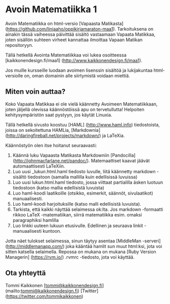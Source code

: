 # Avoin Matematiikka 1

Avoin Matematiikka on html-versio [Vapaasta Matikasta] (https://github.com/linjaaho/oppikirjamaraton-maa1). Tarkoituksena
on ainakin tässä vaiheessa päivittää sisältö vastaamaan Vapaata Matikkaa, joten sisällön suhteen virheet kannattaa ilmoittaa
Vapaan Matikan repositoryyn.

Tällä hetkellä Avointa Matematiikkaa voi lukea osoitteessa [kaikkonendesign.fi/maa1] (http://www.kaikkonendesign.fi/maa1).

Jos muille kursseille luodaan avoimen lisenssin sisältöä ja lukijakuntaa html-versiolle on, oman domainin alle siirtymistä
voidaan miettiä.

## Miten voin auttaa?

Koko Vapaata Matikkaa ei ole vielä käännetty Avoimeen Matematiikkaan, joten jäljellä olevissa käännöstöissä apu on tervetullutta!
Helpoiten kehitysympäristön saat pystyyn, jos käytät Linuxia.

Tällä hetkellä sivusto koostuu [HAML] (http://www.haml.info) tiedostoista, joissa on sekoitettuna HAMLia, [Markdownia] (http://daringfireball.net/projects/markdown/)
ja LaTeXia.

Käännöstyön olen itse hoitanut seuraavasti:

1. Käännä luku Vapaasta Matikasta Markdowniin [Pandocilla] (http://johnmacfarlane.net/pandoc/). Matemaattiset kaavat jäävät automaattisesti LaTeXiin.
2. Luo uusi \_luku*n*.html.haml tiedosto luvulle, liitä käännetty markdown -sisältö tiedostoon (samalla mallilla kuin edellisissä luvuissa)
3. Luo uusi luku*n*.html.haml tiedosto, jossa viittaat partialilla äsken luotuun tiedostoon (katso mallia edellisistä luvuista)
4. Luo haml-koodi laatikoille (otsikko, esimerkit, säännöt, sivulaatikot) manuaalisesti.
5. Luo haml-koodi harjoituksille (katso malli edellisistä luvuista).
6. Tarkista, että kaikki näyttää selaimessa ok:lta. Jos markdown -formaatti rikkoo LaTeX -matematiikan, siirrä matematiikka esim. omaksi paragraphiksi hamlilla
7. Luo linkki uuteen lukuun etusivulle. Edellinen ja seuraava linkit -manuaalisesti kuntoon.

Jotta näet tulokset selaimessa, sinun täytyy asentaa [MiddleMan -serveri] (http://middlemanapp.com/) joka kääntää
hamlit sun muut html:ksi, jota voi sitten katsella selaimella. Repossa on mukana on mukana [Ruby Version Managerin]
(https://rvm.io/) .rvmrc -tiedosto, jota voi käyttää.

## Ota yhteyttä
Tommi Kaikkonen
[tommi@kaikkonendesign.fi] (mailto:tommi@kaikkonendesign.fi)
[Twitter] (https://twitter.com/tommikaikkonen)

